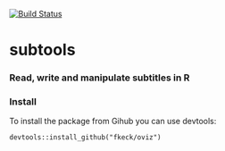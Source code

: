[![Build Status](https://travis-ci.org/fkeck/subtools.svg?branch=master)](https://travis-ci.org/fkeck/subtools)

# subtools

### Read, write and manipulate subtitles in R

### Install
To install the package from Gihub you can use devtools:

    devtools::install_github("fkeck/oviz")

